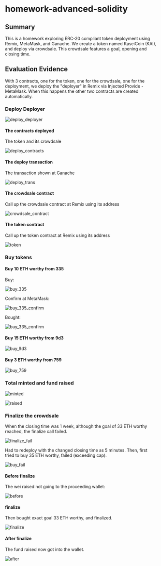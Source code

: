# homework-advanced-solidity

## Summary

This is a homework exploring ERC-20 compliant token deployment using Remix, MetaMask, and Ganache. We create a token named KaseiCoin (KAI), and deploy via crowdsale. This crowdsale features a goal, opening and closing time.

## Evaluation Evidence

With 3 contracts, one for the token, one for the crowdsale, one for the deployment, we deploy the "deployer" in Remix via Injected Provide - MetaMask. When this happens the other two contracts are created automatically.

### Deploy Deployer
![deploy_deployer](Images/deploy_deployer.png)

#### The contracts deployed
The token and its crowdsale

![deploy_contracts](Images/deploy_contracts.png)

#### The deploy transaction
The transaction shown at Ganache

![deploy_trans](Images/deploy_trans.png)

#### The crowdsale contract
Call up the crowdsale contract at Remix using its address

![crowdsale_contract](Images/crowdsale_contract.png)

#### The token contract
Call up the token contract at Remix using its address

![token](Images/token_contract.png)

### Buy tokens

#### Buy 10 ETH worthy from 335
Buy:

![buy_335](Images/buy_10_335.png)

Confirm at MetaMask:

![buy_335_confirm](Images/buy_10_335_metamask.png)

Bought:

![buy_335_confirm](Images/buy_10_335_balance.png)

#### Buy 15 ETH worthy from 9d3

![buy_9d3](Images/buy_15_9d3.png)

#### Buy 3 ETH worthy from 759

![buy_759](Images/buy_3_759.png)

### Total minted and fund raised

![minted](Images/total_supply.png)

![raised](Images/wei_raised.png)

### Finalize the crowdsale

When the closing time was 1 week, although the goal of 33 ETH worthy reached, the finalize call failed.

![finalize_fail](Images/finalize_fail.png)

Had to redeploy with the changed closing time as 5 minutes. Then, first tried to buy 35 ETH worthy, failed (exceeding cap).

![buy_fail](Images/buy_fail.png)

#### Before finalize

The wei raised not going to the proceeding wallet:

![before](Images/wallet_before_finalize.png)

#### finalize

Then bought exact goal 33 ETH worthy, and finalized.

![finalize](Images/finalize.png)

#### After finalize

The fund raised now got into the wallet.

![after](Images/wallet_after_finalize.png)
